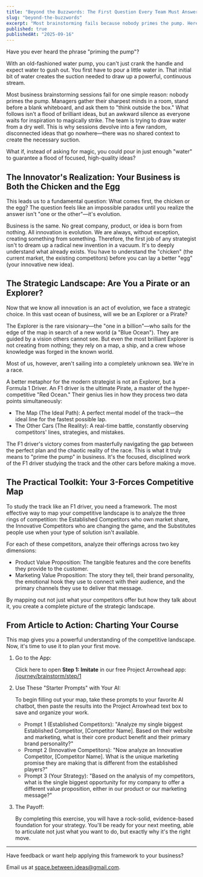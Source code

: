 ```yaml
---
title: "Beyond the Buzzwords: The First Question Every Team Must Answer Before Brainstorming"
slug: "beyond-the-buzzwords"
excerpt: "Most brainstorming fails because nobody primes the pump. Here’s how to create the right context so ideas flow—and where real innovation actually hides."
published: true
publishedAt: "2025-09-16"
---
```


Have you ever heard the phrase "priming the pump"?

With an old-fashioned water pump, you can't just crank the handle and expect water to gush out. You first have to pour a little water in. That initial bit of water creates the suction needed to draw up a powerful, continuous stream.

Most business brainstorming sessions fail for one simple reason: nobody primes the pump. Managers gather their sharpest minds in a room, stand before a blank whiteboard, and ask them to "think outside the box." What follows isn't a flood of brilliant ideas, but an awkward silence as everyone waits for inspiration to magically strike. The team is trying to draw water from a dry well. This is why sessions devolve into a few random, disconnected ideas that go nowhere—there was no shared context to create the necessary suction.

What if, instead of asking for magic, you could pour in just enough "water" to guarantee a flood of focused, high-quality ideas?

## The Innovator's Realization: Your Business is Both the Chicken and the Egg

This leads us to a fundamental question: What comes first, the chicken or the egg? The question feels like an impossible paradox until you realize the answer isn't "one or the other"—it's evolution.

Business is the same. No great company, product, or idea is born from nothing. All innovation is evolution. We are always, without exception, creating something from something. Therefore, the first job of any strategist isn't to dream up a radical new invention in a vacuum. It's to deeply understand what already exists. You have to understand the "chicken" (the current market, the existing competitors) before you can lay a better "egg" (your innovative new idea).

## The Strategic Landscape: Are You a Pirate or an Explorer?

Now that we know all innovation is an act of evolution, we face a strategic choice. In this vast ocean of business, will we be an Explorer or a Pirate?

The Explorer is the rare visionary—the "one in a billion"—who sails for the edge of the map in search of a new world (a "Blue Ocean"). They are guided by a vision others cannot see. But even the most brilliant Explorer is not creating from nothing; they rely on a map, a ship, and a crew whose knowledge was forged in the known world.

Most of us, however, aren't sailing into a completely unknown sea. We're in a race.

A better metaphor for the modern strategist is not an Explorer, but a Formula 1 Driver. An F1 driver is the ultimate Pirate, a master of the hyper-competitive "Red Ocean." Their genius lies in how they process two data points simultaneously:

- The Map (The Ideal Path): A perfect mental model of the track—the ideal line for the fastest possible lap.
- The Other Cars (The Reality): A real-time battle, constantly observing competitors' lines, strategies, and mistakes.

The F1 driver's victory comes from masterfully navigating the gap between the perfect plan and the chaotic reality of the race. This is what it truly means to "prime the pump" in business. It's the focused, disciplined work of the F1 driver studying the track and the other cars before making a move.

## The Practical Toolkit: Your 3-Forces Competitive Map

To study the track like an F1 driver, you need a framework. The most effective way to map your competitive landscape is to analyze the three rings of competition: the Established Competitors who own market share, the Innovative Competitors who are changing the game, and the Substitutes people use when your type of solution isn't available.

For each of these competitors, analyze their offerings across two key dimensions:

- Product Value Proposition: The tangible features and the core benefits they provide to the customer.
- Marketing Value Proposition: The story they tell, their brand personality, the emotional hook they use to connect with their audience, and the primary channels they use to deliver that message.

By mapping out not just what your competitors offer but how they talk about it, you create a complete picture of the strategic landscape.

## From Article to Action: Charting Your Course

This map gives you a powerful understanding of the competitive landscape. Now, it's time to use it to plan your first move.

1. Go to the App:

   Click here to open **Step 1: Imitate** in our free Project Arrowhead app: [/journey/brainstorm/step/1](/journey/brainstorm/step/1)

2. Use These "Starter Prompts" with Your AI:

   To begin filling out your map, take these prompts to your favorite AI chatbot, then paste the results into the Project Arrowhead text box to save and organize your work.

   - Prompt 1 (Established Competitors): "Analyze my single biggest Established Competitor, [Competitor Name]. Based on their website and marketing, what is their core product benefit and their primary brand personality?"
   - Prompt 2 (Innovative Competitors): "Now analyze an Innovative Competitor, [Competitor Name]. What is the unique marketing promise they are making that is different from the established players?"
   - Prompt 3 (Your Strategy): "Based on the analysis of my competitors, what is the single biggest opportunity for my company to offer a different value proposition, either in our product or our marketing message?"

3. The Payoff:

   By completing this exercise, you will have a rock-solid, evidence-based foundation for your strategy. You'll be ready for your next meeting, able to articulate not just what you want to do, but exactly why it's the right move.

---

Have feedback or want help applying this framework to your business?

Email us at [space.between.ideas@gmail.com](mailto:space.between.ideas@gmail.com).

